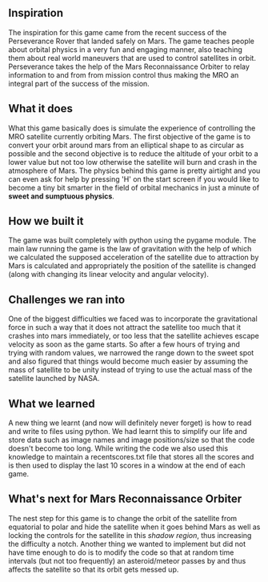 ## Inspiration
The inspiration for this game came from the recent success of the Perseverance Rover that landed safely on Mars. The game teaches people about orbital physics in a very fun and engaging manner, also teaching them about real world maneuvers that are used to control satellites in orbit. Perseverance takes the help of the Mars Reconnaissance Orbiter to relay information to and from from mission control thus making the MRO an integral part of the success of the mission.
## What it does
What this game basically does is simulate the experience of controlling the MRO satellite currently orbiting Mars. The first objective of the game is to convert your orbit around mars from an elliptical shape to as circular as possible and the second objective is to reduce the altitude of your orbit to a lower value but not too low otherwise the satellite will burn and crash in the atmosphere of Mars. The physics behind this game is pretty airtight and you can even ask for help by pressing 'H' on the start screen if you would like to become a tiny bit smarter in the field of orbital mechanics in just a minute of **sweet and sumptuous physics**.
## How we built it
The game was built completely with python using the pygame module. The main law running the game is the law of gravitation with the help of which we calculated the supposed acceleration of the satellite due to attraction by Mars is calculated and appropriately the position of the satellite is changed (along with changing its linear velocity and angular velocity).
## Challenges we ran into
One of the biggest difficulties we faced was to incorporate the gravitational force in such a way that it does not attract the satellite too much that it crashes into mars immediately, or too less that the satellite achieves escape velocity as soon as the game starts. So after a few hours of trying and trying with random values, we narrowed the range down to the sweet spot and also figured that things would become much easier by assuming the mass of satellite to be unity instead of trying to use the actual mass of the satellite launched by NASA.
## What we learned
A new thing we learnt (and now will definitely never forget) is how to read and write to files using python. We had learnt this to simplify our life and store data such as image names and image positions/size so that the code doesn't become too long. While writing the code we also used this knowledge to maintain a recentscores.txt file that stores all the scores and is then used to display the last 10 scores in a window at the end of each game.
## What's next for Mars Reconnaissance Orbiter
The nest step for this game is to change the orbit of the satellite from equatorial to polar and hide the satellite when it goes behind Mars as well as locking the controls for the satellite in this _shadow region_, thus increasing the difficulty a notch. Another thing we wanted to implement but did not have time enough to do is to modify the code so that at random time intervals (but not too frequently) an asteroid/meteor passes by and thus affects the satellite so that its orbit gets messed up.

